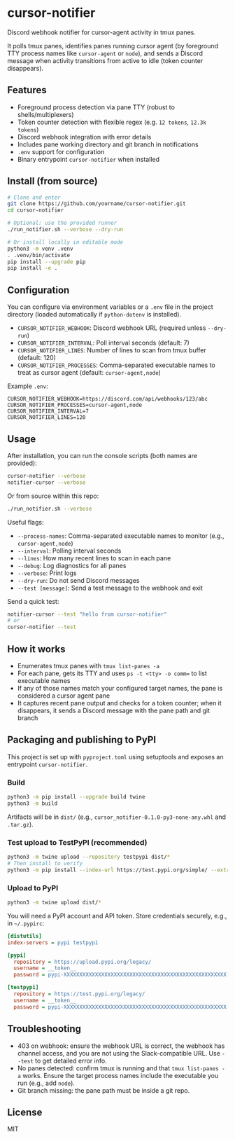 # cursor-notifier

Discord webhook notifier for cursor-agent activity in tmux panes.

It polls tmux panes, identifies panes running cursor agent (by foreground TTY process names like `cursor-agent` or `node`), and sends a Discord message when activity transitions from active to idle (token counter disappears).

## Features

- Foreground process detection via pane TTY (robust to shells/multiplexers)
- Token counter detection with flexible regex (e.g. `12 tokens`, `12.3k tokens`)
- Discord webhook integration with error details
- Includes pane working directory and git branch in notifications
- `.env` support for configuration
- Binary entrypoint `cursor-notifier` when installed

## Install (from source)

```bash
# Clone and enter
git clone https://github.com/yourname/cursor-notifier.git
cd cursor-notifier

# Optional: use the provided runner
./run_notifier.sh --verbose --dry-run

# Or install locally in editable mode
python3 -m venv .venv
. .venv/bin/activate
pip install --upgrade pip
pip install -e .
```

## Configuration

You can configure via environment variables or a `.env` file in the project directory (loaded automatically if `python-dotenv` is installed).

- `CURSOR_NOTIFIER_WEBHOOK`: Discord webhook URL (required unless `--dry-run`)
- `CURSOR_NOTIFIER_INTERVAL`: Poll interval seconds (default: 7)
- `CURSOR_NOTIFIER_LINES`: Number of lines to scan from tmux buffer (default: 120)
- `CURSOR_NOTIFIER_PROCESSES`: Comma-separated executable names to treat as cursor agent (default: `cursor-agent,node`)

Example `.env`:

```env
CURSOR_NOTIFIER_WEBHOOK=https://discord.com/api/webhooks/123/abc
CURSOR_NOTIFIER_PROCESSES=cursor-agent,node
CURSOR_NOTIFIER_INTERVAL=7
CURSOR_NOTIFIER_LINES=120
```

## Usage

After installation, you can run the console scripts (both names are provided):

```bash
cursor-notifier --verbose
notifier-cursor --verbose
```

Or from source within this repo:

```bash
./run_notifier.sh --verbose
```

Useful flags:

- `--process-names`: Comma-separated executable names to monitor (e.g., `cursor-agent,node`)
- `--interval`: Polling interval seconds
- `--lines`: How many recent lines to scan in each pane
- `--debug`: Log diagnostics for all panes
- `--verbose`: Print logs
- `--dry-run`: Do not send Discord messages
- `--test [message]`: Send a test message to the webhook and exit

Send a quick test:

```bash
notifier-cursor --test "hello from cursor-notifier"
# or
cursor-notifier --test
```

## How it works

- Enumerates tmux panes with `tmux list-panes -a`
- For each pane, gets its TTY and uses `ps -t <tty> -o comm=` to list executable names
- If any of those names match your configured target names, the pane is considered a cursor agent pane
- It captures recent pane output and checks for a token counter; when it disappears, it sends a Discord message with the pane path and git branch

## Packaging and publishing to PyPI

This project is set up with `pyproject.toml` using setuptools and exposes an entrypoint `cursor-notifier`.

### Build

```bash
python3 -m pip install --upgrade build twine
python3 -m build
```

Artifacts will be in `dist/` (e.g., `cursor_notifier-0.1.0-py3-none-any.whl` and `.tar.gz`).

### Test upload to TestPyPI (recommended)

```bash
python3 -m twine upload --repository testpypi dist/*
# Then install to verify
python3 -m pip install --index-url https://test.pypi.org/simple/ --extra-index-url https://pypi.org/simple cursor-notifier
```

### Upload to PyPI

```bash
python3 -m twine upload dist/*
```

You will need a PyPI account and API token. Store credentials securely, e.g., in `~/.pypirc`:

```ini
[distutils]
index-servers = pypi testpypi

[pypi]
  repository = https://upload.pypi.org/legacy/
  username = __token__
  password = pypi-XXXXXXXXXXXXXXXXXXXXXXXXXXXXXXXXXXXXXXXXXXXXXXXXXXXX

[testpypi]
  repository = https://test.pypi.org/legacy/
  username = __token__
  password = pypi-XXXXXXXXXXXXXXXXXXXXXXXXXXXXXXXXXXXXXXXXXXXXXXXXXXXX
```

## Troubleshooting

- 403 on webhook: ensure the webhook URL is correct, the webhook has channel access, and you are not using the Slack-compatible URL. Use `--test` to get detailed error info.
- No panes detected: confirm tmux is running and that `tmux list-panes -a` works. Ensure the target process names include the executable you run (e.g., add `node`).
- Git branch missing: the pane path must be inside a git repo.

## License

MIT
